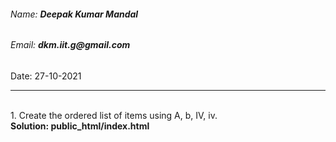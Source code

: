 <h6>Name: <b>Deepak Kumar Mandal</b></h6>
<h6>Email: <b>dkm.iit.g@gmail.com</b></h6>
<p>Date: 27-10-2021</p>
<hr/>
<br/>
1. Create the ordered list of items using A, b, IV, iv.<br>
<b>Solution:  public_html/index.html</b>
